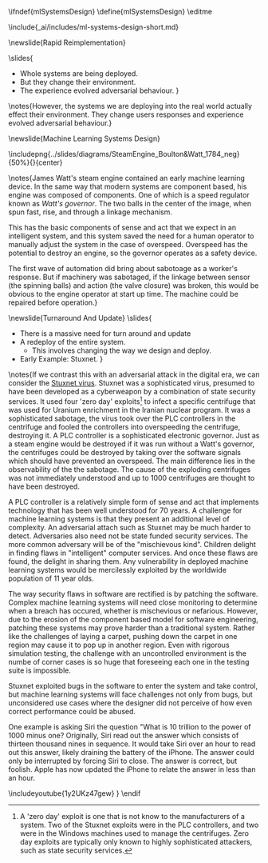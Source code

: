 \ifndef{mlSystemsDesign}
\define{mlSystemsDesign}
\editme

\include{_ai/includes/ml-systems-design-short.md}

\newslide{Rapid Reimplementation}

\slides{
* Whole systems are being deployed.
* But they change their environment.
* The experience evolved adversarial behaviour.
}

\notes{However, the systems we are deploying into the real world actually effect their environment. They change users responses and experience evolved adversarial behaviour.}

\newslide{Machine Learning Systems Design}

\includepng{../slides/diagrams/SteamEngine_Boulton&Watt_1784_neg}{50%}{}{center}

\notes{James Watt's steam engine contained an early machine learning device. In the same way that modern systems are component based, his engine was composed of components. One of which is a speed regulator known as *Watt's governor*. The two balls in the center of the image, when spun fast, rise, and through a linkage mechanism.

This has the basic components of sense and act that we expect in an intelligent system, and this system saved the need for a human operator to manually adjust the system in the case of overspeed. Overspeed has the potential to destroy an engine, so the governor operates as a safety device.

The first wave of automation did bring about sabotoage as a worker's response. But if machinery was sabotaged, if the linkage between sensor (the spinning balls) and action (the valve closure) was broken, this would be obvious to the engine operator at start up time. The machine could be repaired before operation.}

\newslide{Turnaround And Update}
\slides{
* There is a massive need for turn around and update
* A redeploy of the entire system.
     * This involves changing the way we design and deploy.
* Early Example: Stuxnet.
}

\notes{If we contrast this with an adversarial attack in the digital era, we can consider the [Stuxnet virus](https://en.wikipedia.org/wiki/Stuxnet). Stuxnet was a sophisticated virus, presumed to have been developed as a cyberweapon by a combination of state security services. It used four 'zero day' exploits[^zeroday] to infect a specific centrifuge that was used for Uranium enrichment in the Iranian nuclear program. It was a sophisticated sabotage, the virus took over the PLC controllers in the centrifuge and fooled the controllers into overspeeding the centrifuge, destroying it. A PLC controller is a sophisticated electronic governor. Just as a steam engine would be destroyed if it was run without a Watt's governor, the centrifuges could be destroyed by taking over the software signals which should have prevented an overspeed. The main difference lies in the observability of the the sabotage. The cause of the exploding centrifuges was not immediately understood and up to 1000 centrifuges are thought to have been destroyed.

[^zeroday]: A 'zero day' exploit is one that is not know to the manufacturers of a system. Two of the Stuxnet exploits were in the PLC controllers, and two were in the Windows machines used to manage the centrifuges. Zero day exploits are typically only known to highly sophisticated attackers, such as state security services. 

A PLC controller is a relatively simple form of sense and act that implements technology that has been well understood for 70 years. A challenge for machine learning systems is that they present an additional level of complexity. An adversarial attach such as Stuxnet may be much harder to detect. Adversaries also need not be state funded security services. The more common adversary will be of the "mischievous kind". Children delight in finding flaws in "intelligent" computer services. And once these flaws are found, the delight in sharing them. Any vulnerability in deployed machine learning systems would be mercilessly exploited by the worldwide population of 11 year olds. 

The way security flaws in software are rectified is by patching the software. Complex machine learning systems will need close monitoring to determine when a breach has occured, whether is mischevious or nefarious. However, due to the erosion of the component based model for software engineering, patching these systems may prove harder than a traditional system. Rather like the challenges of laying a carpet, pushing down the carpet in one region may cause it to pop up in another region. Even with rigorous simulation testing, the challenge with an uncontrolled environment is the numbe of corner cases is so huge that foreseeing each one in the testing suite is impossible. 

Stuxnet exploited bugs in the software to enter the system and take control, but machine learning systems will face challenges not only from bugs, but unconsidered use cases where the designer did not perceive of how even correct performance could be abused.

One example is asking Siri the question "What is 10 trillion to the power of 1000 minus one? Originally, Siri read out the answer which consists of thirteen thousand nines in sequence. It would take Siri over an hour to read out this answer, likely draining the battery of the iPhone. The answer could only be interrupted by forcing Siri to close. The answer is correct, but foolish. Apple has now updated the iPhone to relate the answer in less than an hour.

\includeyoutube{1y2UKz47gew}
}
\endif
